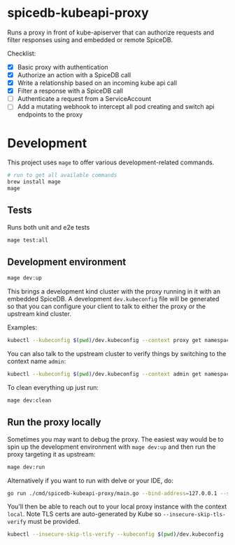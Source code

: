 # spicedb-kubeapi-proxy

Runs a proxy in front of kube-apiserver that can authorize requests and filter
responses using and embedded or remote SpiceDB.

Checklist:

- [x] Basic proxy with authentication 
- [x] Authorize an action with a SpiceDB call
- [x] Write a relationship based on an incoming kube api call
- [x] Filter a response with a SpiceDB call
- [ ] Authenticate a request from a ServiceAccount 
- [ ] Add a mutating webhook to intercept all pod creating and switch api endpoints to the proxy

# Development

This project uses `mage` to offer various development-related commands.

```bash
# run to get all available commands 
brew install mage
mage
```

## Tests

Runs both unit and e2e tests
```bash
mage test:all
```

## Development environment

```bash
mage dev:up
```

This brings a development kind cluster with the proxy running in it with an embedded SpiceDB.
A development `dev.kubeconfig` file will be generated so that you can configure your client
to talk to either the proxy or the upstream kind cluster.

Examples:

```bash
kubectl --kubeconfig $(pwd)/dev.kubeconfig --context proxy get namespace
```

You can also talk to the upstream cluster to verify things by switching to the context name `admin`:

```bash
kubectl --kubeconfig $(pwd)/dev.kubeconfig --context admin get namespace
```

To clean everything up just run:

```bash
mage dev:clean
```

## Run the proxy locally

Sometimes you may want to debug the proxy. The easiest way would be to spin up the development environment with `mage dev:up`
and then run the proxy targeting it as upstream:

```bash
mage dev:run
```

Alternatively if you want to run with delve or your IDE, do:

```bash
go run ./cmd/spicedb-kubeapi-proxy/main.go --bind-address=127.0.0.1 --secure-port=8443 --backend-kubeconfig $(pwd)/spicedb-kubeapi-proxy.kubeconfig --client-ca-file $(pwd)/client-ca.crt --requestheader-client-ca-file $(pwd)/client-ca.crt --requestheader-allowed-names rakis --requestheader-extra-headers-prefix X-Remote-Extra- --requestheader-group-headers X-Remote-Group --requestheader-username-headers X-Remote-User --spicedb-endpoint embedded://
```

You'll then be able to reach out to your local proxy instance with the context `local`. Note TLS certs are
auto-generated by Kube so `--insecure-skip-tls-verify` must be provided.

```bash
kubectl --insecure-skip-tls-verify --kubeconfig $(pwd)/dev.kubeconfig --context local get namespace
```